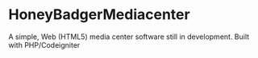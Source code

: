 # HoneyBadgerMediacenter

A simple, Web (HTML5) media center software still in development. Built with PHP/Codeigniter
